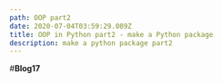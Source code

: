 ```yaml
---
path: OOP part2
date: 2020-07-04T03:59:29.089Z
title: OOP in Python part2 - make a Python package
description: make a python package part2
---
```

\#**Blog17**
